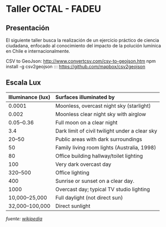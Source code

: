 # Taller OCTAL - FADEU

## Presentación
El siguiente taller busca la realización de un ejercicio práctico de ciencia ciudadana, enfocado al conocimiento del impacto de la polución lumínica en Chile e internacionalmente.

CSV to GeoJson: http://www.convertcsv.com/csv-to-geojson.htm
npm install -g csv2geojson ::: https://github.com/mapbox/csv2geojson 


## Escala Lux
|Illuminance (lux)|Surfaces illuminated by|
|:------------- |:-------------|
|0.0001|Moonless, overcast night sky (starlight)|
|0.002|Moonless clear night sky with airglow|
|0.05–0.36|Full moon on a clear night|
|3.4|Dark limit of civil twilight under a clear sky|
|20–50|Public areas with dark surroundings|
|50|Family living room lights (Australia, 1998)|
|80|Office building hallway/toilet lighting|
|100|Very dark overcast day|
|320–500|Office lighting|
|400|Sunrise or sunset on a clear day.|
|1000|Overcast day; typical TV studio lighting|
|10,000–25,000|Full daylight (not direct sun)|
|32,000–100,000|Direct sunlight|

*fuente: [wikipedia](https://en.wikipedia.org/wiki/Lux)*

